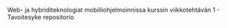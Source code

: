 Web- ja hybriditeknologiat mobiiliohjelmoinnissa kurssin viikkotehtävän 1 - Tavoitesyke repositorio
